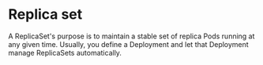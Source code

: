 # Replica set 

A ReplicaSet's purpose is to maintain a stable set of replica Pods running at any given time. Usually, you define a Deployment and let that Deployment manage ReplicaSets automatically.



